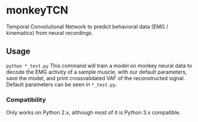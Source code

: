 # monkeyTCN
Temporal Convolutional Network to predict behavioral data (EMG / kinematics) from neural recordings.

## Usage
`python *_test.py`
This command will train a model on monkey neural data to decode the EMG activity of a sample muscle, with our default parameters, save the model, and print crossvalidated VAF of the reconstructed signal. Default parameters can be seen in `*_test.py`.


### Compatibility
Only works on Python 2.x, although most of it is Python 3.x compatible.
